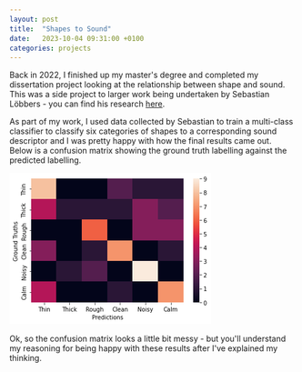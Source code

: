 ```yaml
---
layout: post
title:  "Shapes to Sound"
date:   2023-10-04 09:31:00 +0100
categories: projects
---
```


Back in 2022, I finished up my master's degree and completed my dissertation project looking at the relationship between shape and sound. This was a side project to larger work being undertaken by Sebastian Löbbers - you can find his research [here](https://sebastianlobbers.com/). 

As part of my work, I used data collected by Sebastian to train a multi-class classifier to classify six categories of shapes to a corresponding sound descriptor and I was pretty happy with how the final results came out. Below is a confusion matrix showing the ground truth labelling against the predicted labelling. 

![confusion_matrix_ss](/assets/img/ss_heatmap.png)

Ok, so the confusion matrix looks a little bit messy - but you'll understand my reasoning for being happy with these results after I've explained my thinking.

<!-- ![confusion_matrix_qd](/assets/img/qd_heatmap.png) -->


